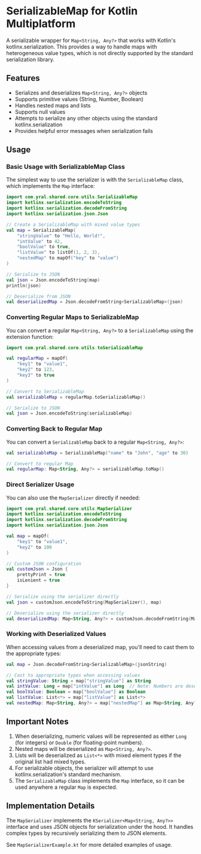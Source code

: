 # SerializableMap for Kotlin Multiplatform

A serializable wrapper for `Map<String, Any?>` that works with Kotlin's kotlinx.serialization. This provides a way to handle maps with heterogeneous value types, which is not directly supported by the standard serialization library.

## Features

- Serializes and deserializes `Map<String, Any?>` objects
- Supports primitive values (String, Number, Boolean)
- Handles nested maps and lists
- Supports null values
- Attempts to serialize any other objects using the standard kotlinx.serialization
- Provides helpful error messages when serialization fails

## Usage

### Basic Usage with SerializableMap Class

The simplest way to use the serializer is with the `SerializableMap` class, which implements the `Map` interface:

```kotlin
import com.yral.shared.core.utils.SerializableMap
import kotlinx.serialization.encodeToString
import kotlinx.serialization.decodeFromString
import kotlinx.serialization.json.Json

// Create a SerializableMap with mixed value types
val map = SerializableMap(
    "stringValue" to "Hello, World!",
    "intValue" to 42,
    "boolValue" to true,
    "listValue" to listOf(1, 2, 3),
    "nestedMap" to mapOf("key" to "value")
)

// Serialize to JSON
val json = Json.encodeToString(map)
println(json)

// Deserialize from JSON
val deserializedMap = Json.decodeFromString<SerializableMap>(json)
```

### Converting Regular Maps to SerializableMap

You can convert a regular `Map<String, Any?>` to a `SerializableMap` using the extension function:

```kotlin
import com.yral.shared.core.utils.toSerializableMap

val regularMap = mapOf(
    "key1" to "value1",
    "key2" to 123,
    "key3" to true
)

// Convert to SerializableMap
val serializableMap = regularMap.toSerializableMap()

// Serialize to JSON
val json = Json.encodeToString(serializableMap)
```

### Converting Back to Regular Map

You can convert a `SerializableMap` back to a regular `Map<String, Any?>`:

```kotlin
val serializableMap = SerializableMap("name" to "John", "age" to 30)

// Convert to regular Map
val regularMap: Map<String, Any?> = serializableMap.toMap()
```

### Direct Serializer Usage

You can also use the `MapSerializer` directly if needed:

```kotlin
import com.yral.shared.core.utils.MapSerializer
import kotlinx.serialization.encodeToString
import kotlinx.serialization.decodeFromString
import kotlinx.serialization.json.Json

val map = mapOf(
    "key1" to "value1",
    "key2" to 100
)

// Custom JSON configuration
val customJson = Json { 
    prettyPrint = true 
    isLenient = true
}

// Serialize using the serializer directly
val json = customJson.encodeToString(MapSerializer(), map)

// Deserialize using the serializer directly
val deserializedMap: Map<String, Any?> = customJson.decodeFromString(MapSerializer(), json)
```

### Working with Deserialized Values

When accessing values from a deserialized map, you'll need to cast them to the appropriate types:

```kotlin
val map = Json.decodeFromString<SerializableMap>(jsonString)

// Cast to appropriate types when accessing values
val stringValue: String = map["stringValue"] as String
val intValue: Long = map["intValue"] as Long  // Note: Numbers are deserialized as Long or Double
val boolValue: Boolean = map["boolValue"] as Boolean
val listValue: List<*> = map["listValue"] as List<*>
val nestedMap: Map<String, Any?> = map["nestedMap"] as Map<String, Any?>
```

## Important Notes

1. When deserializing, numeric values will be represented as either `Long` (for integers) or `Double` (for floating-point numbers).
2. Nested maps will be deserialized as `Map<String, Any?>`.
3. Lists will be deserialized as `List<*>` with mixed element types if the original list had mixed types.
4. For serializable objects, the serializer will attempt to use kotlinx.serialization's standard mechanism.
5. The `SerializableMap` class implements the `Map` interface, so it can be used anywhere a regular `Map` is expected.

## Implementation Details

The `MapSerializer` implements the `KSerializer<Map<String, Any?>>` interface and uses JSON objects for serialization under the hood. It handles complex types by recursively serializing them to JSON elements.

See `MapSerializerExample.kt` for more detailed examples of usage. 